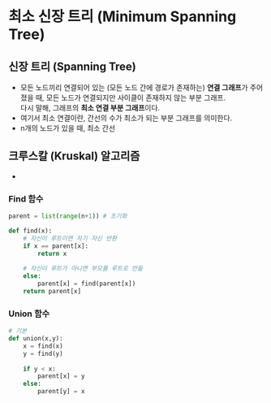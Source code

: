 # 최소 신장 트리 (Minimum Spanning Tree)

## 신장 트리 (Spanning Tree)
- 모든 노드끼리 연결되어 있는 (모든 노드 간에 경로가 존재하는) **연결 그래프**가 주어졌을 때, 모든 노드가 연결되지만 사이클이 존재하지 않는 부분 그래프.   
다시 말해, 그래프의 **최소 연결 부분 그래프**이다.  
- 여기서 최소 연결이란, 간선의 수가 최소가 되는 부분 그래프를 의미한다.
- n개의 노드가 있을 때, 최소 간선

## 크루스칼 (Kruskal) 알고리즘
 * 

### Find 함수
``` python
parent = list(range(n+1)) # 초기화

def find(x):
    # 자신이 루트이면 자기 자신 반환
    if x == parent[x]: 
        return x
    
    # 자신이 루트가 아니면 부모를 루트로 만듦
    else:
        parent[x] = find(parent[x])
    return parent[x]
``` 

### Union 함수
``` python
# 기본
def union(x,y):
    x = find(x)
    y = find(y)
    
    if y < x:
        parent[x] = y
    else:
        parent[y] = x
``` 
